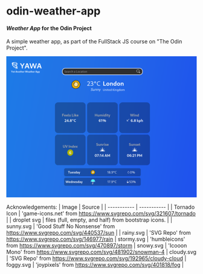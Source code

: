 # odin-weather-app

#### _Weather App_ for the Odin Project

A simple weather app, as part of the FullStack JS course on "The Odin Project".

![A screenshot of the weather app, displaying weather information on a blue background](src/assets/screenshot.png)

Acknowledgements:
| Image | Source |
| ----------- | ----------- |
| Tornado Icon | 'game-icons.net' from https://www.svgrepo.com/svg/321607/tornado |
| droplet svg | files (full, empty, and half) from bootstrap icons. |
| sunny.svg | 'Good Stuff No Nonsense' from https://www.svgrepo.com/svg/440537/sun |
| rainy.svg | 'SVG Repo' from https://www.svgrepo.com/svg/146977/rain |
stormy.svg | 'humbleicons' from https://www.svgrepo.com/svg/470897/storm
| snowy.svg | 'Icooon Mono' from https://www.svgrepo.com/svg/481902/snowman-4 |
cloudy.svg | 'SVG Repo' from https://www.svgrepo.com/svg/192965/cloudy-cloud
| foggy.svg | 'joypixels' from https://www.svgrepo.com/svg/401818/fog |